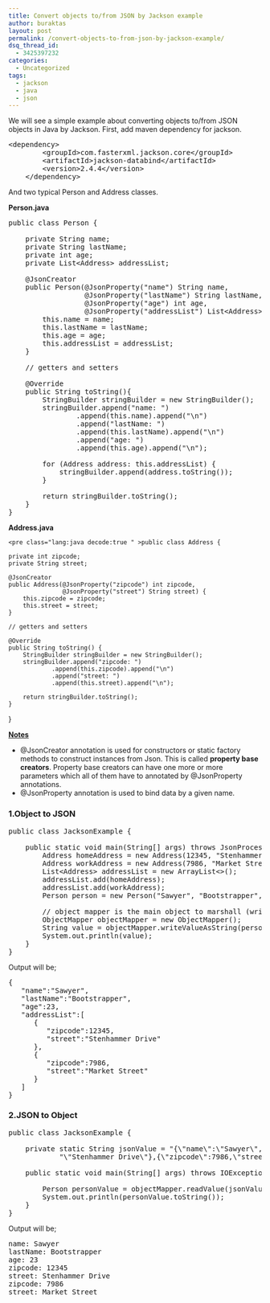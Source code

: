 ```yaml
---
title: Convert objects to/from JSON by Jackson example
author: buraktas
layout: post
permalink: /convert-objects-to-from-json-by-jackson-example/
dsq_thread_id:
  - 3425397232
categories:
  - Uncategorized
tags:
  - jackson
  - java
  - json
---
```

We will see a simple example about converting objects to/from JSON objects in Java by Jackson. First, add maven dependency for jackson.

<pre class="lang:java decode:true " >&lt;dependency&gt;
        &lt;groupId&gt;com.fasterxml.jackson.core&lt;/groupId&gt;
        &lt;artifactId&gt;jackson-databind&lt;/artifactId&gt;
        &lt;version&gt;2.4.4&lt;/version&gt;
    &lt;/dependency&gt;</pre>

And two typical Person and Address classes.

<div class="class-names">
  <b>Person.java</b></p> 
  
  <pre class="lang:java decode:true " >public class Person {

    private String name;
    private String lastName;
    private int age;
    private List&lt;Address&gt; addressList;

    @JsonCreator
    public Person(@JsonProperty("name") String name,
                  @JsonProperty("lastName") String lastName,
                  @JsonProperty("age") int age,
                  @JsonProperty("addressList") List&lt;Address&gt; addressList) {
        this.name = name;
        this.lastName = lastName;
        this.age = age;
        this.addressList = addressList;
    }

    // getters and setters

    @Override
    public String toString(){
        StringBuilder stringBuilder = new StringBuilder();
        stringBuilder.append("name: ")
                .append(this.name).append("\n")
                .append("lastName: ")
                .append(this.lastName).append("\n")
                .append("age: ")
                .append(this.age).append("\n");

        for (Address address: this.addressList) {
            stringBuilder.append(address.toString());
        }

        return stringBuilder.toString();
    }
}</pre>
  
  <div class="class-names">
    <b>Address.java</b></p> 
    
    <pre class="lang:java decode:true " >public class Address {

    private int zipcode;
    private String street;

    @JsonCreator
    public Address(@JsonProperty("zipcode") int zipcode,
                   @JsonProperty("street") String street) {
        this.zipcode = zipcode;
        this.street = street;
    }

    // getters and setters

    @Override
    public String toString() {
        StringBuilder stringBuilder = new StringBuilder();
        stringBuilder.append("zipcode: ")
                .append(this.zipcode).append("\n")
                .append("street: ")
                .append(this.street).append("\n");

        return stringBuilder.toString();
    }
}</pre>
  </div>
  
  <p>
    <b><u>Notes</u></b>
  </p>
  
  <div class="bullet list">
    <ul>
      <li>
        <blognewcode>@JsonCreator</blognewcode> annotation is used for constructors or static factory methods to construct instances from Json. This is called <b>property base creators</b>. Property base creators can have one more or more parameters which all of them have to annotated by <blognewcode>@JsonProperty</blognewcode> annotations.
      </li>
      <li>
        <blognewcode>@JsonProperty</blognewcode> annotation is used to bind data by a given name.
      </li>
    </ul>
  </div>
  
  <h3>
    1.Object to JSON
  </h3>
  
  <pre class="lang:java decode:true " >public class JacksonExample {

    public static void main(String[] args) throws JsonProcessingException {
        Address homeAddress = new Address(12345, "Stenhammer Drive");
        Address workAddress = new Address(7986, "Market Street");
        List&lt;Address&gt; addressList = new ArrayList&lt;&gt;();
        addressList.add(homeAddress);
        addressList.add(workAddress);
        Person person = new Person("Sawyer", "Bootstrapper", 23, addressList);

        // object mapper is the main object to marshall (write) data into JSON
        ObjectMapper objectMapper = new ObjectMapper();
        String value = objectMapper.writeValueAsString(person);
        System.out.println(value);
    }
}</pre>
  
  <p>
    Output will be;
  </p>
  
  <pre class="lang:default decode:true " >{
   "name":"Sawyer",
   "lastName":"Bootstrapper",
   "age":23,
   "addressList":[
      {
         "zipcode":12345,
         "street":"Stenhammer Drive"
      },
      {
         "zipcode":7986,
         "street":"Market Street"
      }
   ]
}</pre>
  
  <h3>
    2.JSON to Object
  </h3>
  
  <pre class="lang:java decode:true " >public class JacksonExample {

    private static String jsonValue = "{\"name\":\"Sawyer\",\"lastName\":\"Bootstrapper\",\"age\":23,\"addressList\":[{\"zipcode\":12345,\"street\":" +
            "\"Stenhammer Drive\"},{\"zipcode\":7986,\"street\":\"Market Street\"}]}";

    public static void main(String[] args) throws IOException {

        Person personValue = objectMapper.readValue(jsonValue, Person.class);
        System.out.println(personValue.toString());
    }
}</pre>
  
  <p>
    Output will be;
  </p>
  
  <pre class="lang:default decode:true " >name: Sawyer
lastName: Bootstrapper
age: 23
zipcode: 12345
street: Stenhammer Drive
zipcode: 7986
street: Market Street</pre>